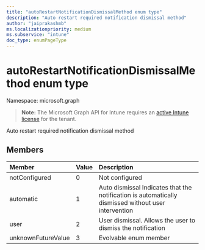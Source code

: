 ```yaml
---
title: "autoRestartNotificationDismissalMethod enum type"
description: "Auto restart required notification dismissal method"
author: "jaiprakashmb"
ms.localizationpriority: medium
ms.subservice: "intune"
doc_type: enumPageType
---
```


# autoRestartNotificationDismissalMethod enum type

Namespace: microsoft.graph

> **Note:** The Microsoft Graph API for Intune requires an [active Intune license](https://go.microsoft.com/fwlink/?linkid=839381) for the tenant.

Auto restart required notification dismissal method

## Members
|Member|Value|Description|
|:---|:---|:---|
|notConfigured|0|Not configured|
|automatic|1|Auto dismissal Indicates that the notification is automatically dismissed without user intervention|
|user|2|User dismissal. Allows the user to dismiss the notification|
|unknownFutureValue|3|Evolvable enum member|
